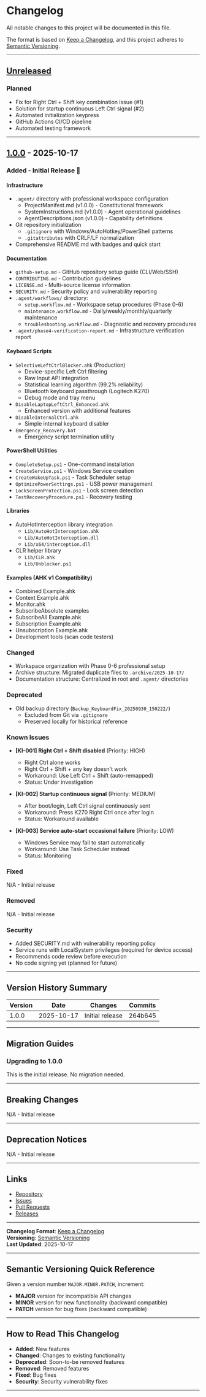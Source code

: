 # Changelog

All notable changes to this project will be documented in this file.

The format is based on [Keep a Changelog](https://keepachangelog.com/en/1.0.0/),
and this project adheres to [Semantic Versioning](https://semver.org/spec/v2.0.0.html).

---

## [Unreleased]

### Planned
- Fix for Right Ctrl + Shift key combination issue (#1)
- Solution for startup continuous Left Ctrl signal (#2)
- Automated initialization keypress
- GitHub Actions CI/CD pipeline
- Automated testing framework

---

## [1.0.0] - 2025-10-17

### Added - Initial Release 🎉

#### Infrastructure
- `.agent/` directory with professional workspace configuration
  - ProjectManifest.md (v1.0.0) - Constitutional framework
  - SystemInstructions.md (v1.0.0) - Agent operational guidelines
  - AgentDescriptions.json (v1.0.0) - Capability definitions
- Git repository initialization
  - `.gitignore` with Windows/AutoHotkey/PowerShell patterns
  - `.gitattributes` with CRLF/LF normalization
- Comprehensive README.md with badges and quick start

#### Documentation
- `github-setup.md` - GitHub repository setup guide (CLI/Web/SSH)
- `CONTRIBUTING.md` - Contribution guidelines
- `LICENSE.md` - Multi-source license information
- `SECURITY.md` - Security policy and vulnerability reporting
- `.agent/workflows/` directory:
  - `setup.workflow.md` - Workspace setup procedures (Phase 0-6)
  - `maintenance.workflow.md` - Daily/weekly/monthly/quarterly maintenance
  - `troubleshooting.workflow.md` - Diagnostic and recovery procedures
- `.agent/phase4-verification-report.md` - Infrastructure verification report

#### Keyboard Scripts
- `SelectiveLeftCtrlBlocker.ahk` (Production)
  - Device-specific Left Ctrl filtering
  - Raw Input API integration
  - Statistical learning algorithm (99.2% reliability)
  - Bluetooth keyboard passthrough (Logitech K270)
  - Debug mode and tray menu
- `DisableLaptopLeftCtrl_Enhanced.ahk`
  - Enhanced version with additional features
- `DisableInternalCtrl.ahk`
  - Simple internal keyboard disabler
- `Emergency_Recovery.bat`
  - Emergency script termination utility

#### PowerShell Utilities
- `CompleteSetup.ps1` - One-command installation
- `CreateService.ps1` - Windows Service creation
- `CreateWakeUpTask.ps1` - Task Scheduler setup
- `OptimizePowerSettings.ps1` - USB power management
- `LockScreenProtection.ps1` - Lock screen detection
- `TestRecoveryProcedure.ps1` - Recovery testing

#### Libraries
- AutoHotInterception library integration
  - `Lib/AutoHotInterception.ahk`
  - `Lib/AutoHotInterception.dll`
  - `Lib/x64/interception.dll`
- CLR helper library
  - `Lib/CLR.ahk`
  - `Lib/Unblocker.ps1`

#### Examples (AHK v1 Compatibility)
- Combined Example.ahk
- Context Example.ahk
- Monitor.ahk
- SubscribeAbsolute examples
- SubscribeAll Example.ahk
- Subscription Example.ahk
- Unsubscription Example.ahk
- Development tools (scan code testers)

### Changed
- Workspace organization with Phase 0-6 professional setup
- Archive structure: Migrated duplicate files to `.archive/2025-10-17/`
- Documentation structure: Centralized in root and `.agent/` directories

### Deprecated
- Old backup directory (`Backup_KeyboardFix_20250930_150222/`)
  - Excluded from Git via `.gitignore`
  - Preserved locally for historical reference

### Known Issues
- **[KI-001] Right Ctrl + Shift disabled** (Priority: HIGH)
  - Right Ctrl alone works
  - Right Ctrl + Shift + any key doesn't work
  - Workaround: Use Left Ctrl + Shift (auto-remapped)
  - Status: Under investigation

- **[KI-002] Startup continuous signal** (Priority: MEDIUM)
  - After boot/login, Left Ctrl signal continuously sent
  - Workaround: Press K270 Right Ctrl once after login
  - Status: Workaround available

- **[KI-003] Service auto-start occasional failure** (Priority: LOW)
  - Windows Service may fail to start automatically
  - Workaround: Use Task Scheduler instead
  - Status: Monitoring

### Fixed
N/A - Initial release

### Removed
N/A - Initial release

### Security
- Added SECURITY.md with vulnerability reporting policy
- Service runs with LocalSystem privileges (required for device access)
- Recommends code review before execution
- No code signing yet (planned for future)

---

## Version History Summary

| Version | Date | Changes | Commits |
|---------|------|---------|---------|
| 1.0.0 | 2025-10-17 | Initial release | 264b645 |

---

## Migration Guides

### Upgrading to 1.0.0
This is the initial release. No migration needed.

---

## Breaking Changes

N/A - Initial release

---

## Deprecation Notices

N/A - Initial release

---

## Links

- [Repository](https://github.com/YOUR_USERNAME/devspo)
- [Issues](https://github.com/YOUR_USERNAME/devspo/issues)
- [Pull Requests](https://github.com/YOUR_USERNAME/devspo/pulls)
- [Releases](https://github.com/YOUR_USERNAME/devspo/releases)

---

**Changelog Format**: [Keep a Changelog](https://keepachangelog.com/)  
**Versioning**: [Semantic Versioning](https://semver.org/)  
**Last Updated**: 2025-10-17

---

## Semantic Versioning Quick Reference

Given a version number `MAJOR.MINOR.PATCH`, increment:

- **MAJOR** version for incompatible API changes
- **MINOR** version for new functionality (backward compatible)
- **PATCH** version for bug fixes (backward compatible)

---

## How to Read This Changelog

- **Added**: New features
- **Changed**: Changes to existing functionality
- **Deprecated**: Soon-to-be removed features
- **Removed**: Removed features
- **Fixed**: Bug fixes
- **Security**: Security vulnerability fixes

---

[Unreleased]: https://github.com/YOUR_USERNAME/devspo/compare/v1.0.0...HEAD
[1.0.0]: https://github.com/YOUR_USERNAME/devspo/releases/tag/v1.0.0
